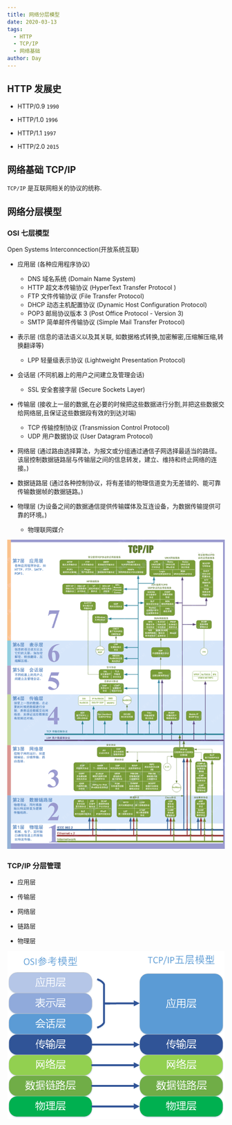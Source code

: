 ```yaml
---
title: 网络分层模型
date: 2020-03-13
tags:
  - HTTP
  - TCP/IP
  - 网络基础
author: Day
---
```


## HTTP 发展史

- HTTP/0.9 `1990`

- HTTP/1.0 `1996`

- HTTP/1.1 `1997`

- HTTP/2.0 `2015`

## 网络基础 TCP/IP

`TCP/IP` 是互联网相关的协议的统称.

## 网络分层模型

### OSI 七层模型

Open Systems Interconncection(开放系统互联)

- 应用层 (各种应用程序协议)

  - DNS 域名系统 (Domain Name System)
  - HTTP 超文本传输协议 (HyperText Transfer Protocol )
  - FTP 文件传输协议 (File Transfer Protocol)
  - DHCP 动态主机配置协议 (Dynamic Host Configuration Protocol)
  - POP3 邮局协议版本 3 (Post Office Protocol - Version 3)
  - SMTP 简单邮件传输协议 (Simple Mail Transfer Protocol)

- 表示层 (信息的语法语义以及其关联, 如数据格式转换,加密解密,压缩解压缩,转换翻译等)

  - LPP 轻量级表示协议 (Lightweight Presentation Protocol)

- 会话层 (不同机器上的用户之间建立及管理会话)

  - SSL 安全套接字层 (Secure Sockets Layer)

- 传输层 (接收上一层的数据,在必要的时候把这些数据进行分割,并把这些数据交给网络层,且保证这些数据段有效的到达对端)

  - TCP 传输控制协议 (Transmission Control Protocol)
  - UDP 用户数据协议 (User Datagram Protocol)

- 网络层 (通过路由选择算法，为报文或分组通过通信子网选择最适当的路径。该层控制数据链路层与传输层之间的信息转发，建立、维持和终止网络的连接。)

- 数据链路层 (通过各种控制协议，将有差错的物理信道变为无差错的、能可靠传输数据帧的数据链路。)

- 物理层 (为设备之间的数据通信提供传输媒体及互连设备，为数据传输提供可靠的环境。)
  - 物理联网媒介

![OSI](/http/OSI.png)

### TCP/IP 分层管理

- 应用层

- 传输层

- 网络层

- 链路层

- 物理层

![OSI](/http/tcpip.jpg)

